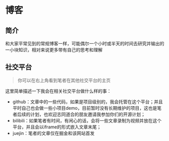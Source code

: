 # 博客
## 简介

和大家平常见到的常规博客一样，可能偶尔一个小时或半天的时间去研究并输出的一小块知识，相对来说更多带有自己的思考和理解

## 社交平台

> 你可以在右上角看到笔者在其他社交平台的主页

这里简单描述一下我会在相关社交平台做什么样的事：

- github：文章中的一些代码，如果是项目级别的，我会托管在这个平台；并且平时自己也会做一些小项目demo，目前暂时没有长期维护的项目，这也是笔者后续的计划，也欢迎志同道合的朋友邀请我参加你们的开源计划；
- bilibili：如果笔者有时间，有闲心的话，会将一些文章录制为视频并放在这个平台，并且会以iframe的形式嵌入文章末尾；
- juejin：笔者的文章仅在掘金和该网站首发

